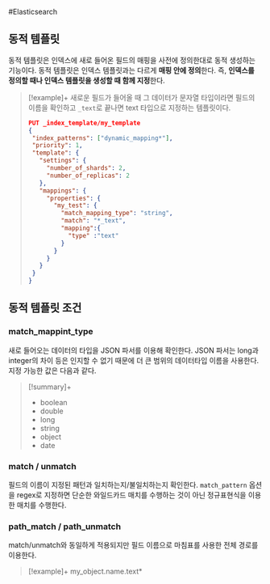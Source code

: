 #Elasticsearch 

## 동적 템플릿
동적 템플릿은 인덱스에 새로 들어온 필드의 매핑을 사전에 정의한대로 동적 생성하는 기능이다. 동적 템플릿은 인덱스 템플릿과는 다르게 **매핑 안에 정의**한다. 즉, **인덱스를 정의할 때나 인덱스 템플릿을 생성할 때 함께 지정**한다.

> [!example]+ 
> 새로운 필드가 들어올 때 그 데이터가 문자열 타입이라면 필드의 이름을 확인하고 `_text`로 끝나면 text 타입으로 지정하는 템플릿이다.
> ```json
> PUT _index_template/my_template
> {
>  "index_patterns": ["dynamic_mapping*"],
>  "priority": 1, 
>  "template": {
>    "settings": {
>      "number_of_shards": 2,
>      "number_of_replicas": 2
>    },
>    "mappings": {
>      "properties": {
>        "my_test": {
>          "match_mapping_type": "string",
>          "match": "*_text",
>          "mapping":{
>            "type" :"text"
>          }
>        }
>      }
>    }
>  }
> }
> ```

## 동적 템플릿 조건
### match_mappint_type
새로 들어오는 데이터의 타입을 JSON 파서를 이용해 확인한다. JSON 파서는 long과 integer의 차이 등은 인지할 수 없기 때문에 더 큰 범위의 데이터타입 이름을 사용한다. 지정 가능한 값은 다음과 같다.

> [!summary]+ 
> + boolean
> + double
> + long
> + string
> + object
> + date

### match / unmatch
필드의 이름이 지정된 패턴과 일치하는지/불일치하는지 확인한다. `match_pattern` 옵션을 regex로 지정하면 단순한 와일드카드 매치를 수행하는 것이 아닌 정규표현식을 이용한 매치를 수행한다.

### path_match / path_unmatch
match/unmatch와 동일하게 적용되지만 필드 이름으로 마침표를 사용한 전체 경로를 이용한다.

> [!example]+ 
> my_object.name.text*
